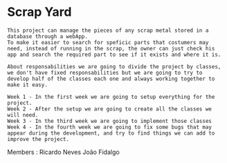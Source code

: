 # Scrap Yard



    This project can manage the pieces of any scrap metal stored in a database through a webApp.
    To make it easier to search for speficic parts that costumers may need, instead of running in the scrap, the owner can just check his app and search the required part to see if it exists and where it is. 
    
    About responsabilities we are going to divide the project by classes, we don't have fixed responsabilities but we are going to try to develop half of the classes each one and always working together to make it easy.
    
    Week 1 - In the first week we are going to setup everything for the project.
    Week 2 - After the setup we are going to create all the classes we will need.
    Week 3 - In the third week we are going to implement those classes
    Week 4 - In the fourth week we are going to fix some bugs that may appear during the development, and try to find things we can add to improve the project.   
  
  
  
  
  
  
  
  
  
  
  
  
  
  
  
  
  
  
  
  
  Members :                                                                                                         Ricardo Neves
                                                                                                                    João Fidalgo
